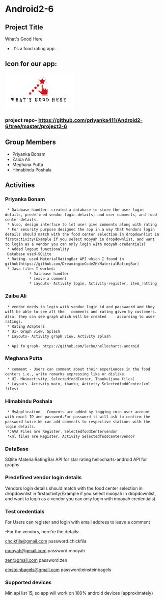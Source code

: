 # Android2-6

## Project Title

What's Good Here

- It's a food rating app.

## Icon for our app:

![logo](https://github.com/priyanka411/Android2-6/blob/master/logo.png)

### project repo- https://github.com/priyanka411/Android2-6/tree/master/project2-6 
## Group Members
* Priyanka Bonam
* Zaiba Ali
* Meghana Putta
* Himabindu Poshala

## Activities
### Priyanka Bonam
     * Database handler- created a database to store the user login details, predefined vendor login details, and user comments, and food center details.
     * Also, design interface to let user give comments along with rating
     * For security purpose designed the app in a way that Vendors login details should match with the food center selection in dropdownlist in firstactivity(Example if you select mooyah in dropdownlist, and want to login as a vendor you can only login with mooyah credentials)
     * Added logout functionality
     Database used-SQLite
     * Rating- used MaterialRatingBar API which I found in github(https://github.com/DreaminginCodeZH/MaterialRatingBar)
     * Java files I worked:
               * Database handler
               * Leave a comment
               * Layouts- Activity login, Activity-register, item_ratting

### Zaiba Ali
     * vendor needs to login with vendor login id and passwaord and they will be able to see all the   comments and rating given by customers. Also, they can see graph which will be created     according to user ratings. 
     * Rating Adapters
     * UI- Graph view, Splash
     * Layouts- Activity graph view, Activity splash

     * Api fo graph- https://github.com/lecho/hellocharts-android

### Meghana Putta
     * comment - Users can comment about their experiences in the food centers i.e., write remarks expressing like or dislike.
     * UI- MAinactivity, SelectedfoddCenter, Thanku(java files)
     * Layouts- Activity main, thanku, Activity SelectedfoddCenter(xml files)

### Himabindu Poshala
     * MyApplication - Comments are added by logging into user account with email ID and password.For password it will ask to confirm the password twice.We can add comments to respective stations with the login details.
     *JAVA Files are Register, SelectedfoddCentervendor
     *xml files are Register, Activity SelectedfoddCentervendor

### DataBase
SQlite
MaterialRatingBar API for star rating
hellocharts-android API for graphs


### Predefined vendor login details

Vendors login details should match with the food center selection in dropdownlist in firstactivity(Example if you select mooyah in dropdownlist, and want to login as a vendor you can only login with mooyah credentials)
### Test credentials

For Users can register and login with email address to leave a comment

-For the vendors, here're the details:

chcikfila@gmail.com
password:chickfila

mooyah@gmail.com
password:mooyah

zen@gmail.com
password:zen

einsteinbagels@gmail.com
password:einsteinbagels

### Supported devices 

Min api list 15, so app will work on 100% android devices (approximately)


